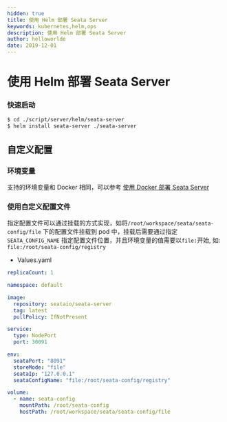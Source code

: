 ```yaml
---
hidden: true
title: 使用 Helm 部署 Seata Server
keywords: kubernetes,helm,ops
description: 使用 Helm 部署 Seata Server
author: helloworlde
date: 2019-12-01
---
```


# 使用 Helm 部署 Seata Server

### 快速启动



```bash
$ cd ./script/server/helm/seata-server
$ helm install seata-server ./seata-server
```



## 自定义配置

### 环境变量

支持的环境变量和 Docker 相同，可以参考 [使用 Docker 部署 Seata Server](./deploy-by-docker.md)



### 使用自定义配置文件

指定配置文件可以通过挂载的方式实现，如将`/root/workspace/seata/seata-config/file`  下的配置文件挂载到 pod 中，挂载后需要通过指定 `SEATA_CONFIG_NAME` 指定配置文件位置，并且环境变量的值需要以`file:`开始, 如: `file:/root/seata-config/registry`

- Values.yaml

```yaml
replicaCount: 1

namespace: default

image:
  repository: seataio/seata-server
  tag: latest
  pullPolicy: IfNotPresent

service:
  type: NodePort
  port: 30091

env:
  seataPort: "8091"
  storeMode: "file"
  seataIp: "127.0.0.1"
  seataConfigName: "file:/root/seata-config/registry"

volume:
  - name: seata-config
    mountPath: /root/seata-config
    hostPath: /root/workspace/seata/seata-config/file
```





